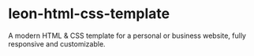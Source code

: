 # leon-html-css-template
A modern HTML &amp; CSS template for a personal or business website, fully responsive and customizable.
